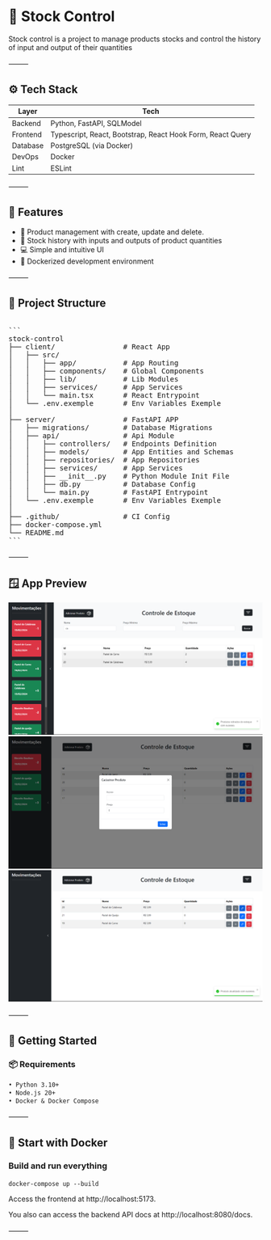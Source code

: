 # 🎁 Stock Control

Stock control is a project to manage products stocks and control the history of input and output of their quantities

⸻

## ⚙️ Tech Stack

| Layer      | Tech                              |
|------------|-----------------------------------|
| Backend    | Python, FastAPI, SQLModel        |
| Frontend   | Typescript, React, Bootstrap, React Hook Form, React Query |
| Database   | PostgreSQL (via Docker)   |
| DevOps  | Docker |
| Lint  | ESLint |

⸻

## 🚀 Features
- 🛒 Product management with create, update and delete. 
- 🧰 Stock history with inputs and outputs of product quantities
- 💻 Simple and intuitive UI 
- 🐳 Dockerized development environment

⸻

## 📂 Project Structure

<pre>

```
stock-control
├── client/                # React App
│   ├── src/           
│   │   ├── app/           # App Routing
│   │   ├── components/    # Global Components
│   │   ├── lib/           # Lib Modules
│   │   ├── services/      # App Services
│   │   └── main.tsx       # React Entrypoint
│   └── .env.exemple       # Env Variables Exemple
│
├── server/                # FastAPI APP
│   ├── migrations/        # Database Migrations   
│   ├── api/               # Api Module
│   │   ├── controllers/   # Endpoints Definition 
│   │   ├── models/        # App Entities and Schemas
│   │   ├── repositories/  # App Repositories
│   │   ├── services/      # App Services
│   │   ├── __init__.py    # Python Module Init File     
│   │   ├── db.py          # Database Config
│   │   └── main.py        # FastAPI Entrypoint
│   └── .env.exemple       # Env Variables Exemple
│
├── .github/               # CI Config
├── docker-compose.yml			
└── README.md
```
</pre>

⸻

## 🪟 App Preview

<img src="./.github/assets/layout-3.png">
<img src="./.github/assets/layout-2.png">
<img src="./.github/assets/layout-1.png">

⸻

## 🚀 Getting Started

### 📦 Requirements
	• Python 3.10+
	• Node.js 20+
	• Docker & Docker Compose

⸻

## 🐳 Start with Docker

### Build and run everything

`docker-compose up --build`

Access the frontend at http://localhost:5173.

You also can access the backend API docs at http://localhost:8080/docs.

⸻

<!-- ## 🧪 Run Tests

Backend tests (pytest):

- cd server
- uv sync
- uv run pytest -->
